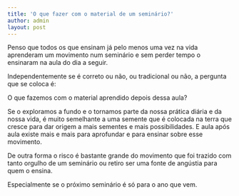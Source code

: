 ```yaml
---
title: 'O que fazer com o material de um seminário?'
author: admin
layout: post
---
```

Penso que todos os que ensinam já pelo menos uma vez na vida aprenderam um movimento num seminário e sem perder tempo o ensinaram na aula do dia a seguir.

Independentemente se é correto ou não, ou tradicional ou não, a pergunta que se coloca é:

O que fazemos com o material aprendido depois dessa aula?

Se o exploramos a fundo e o tornamos parte da nossa prática diária e da nossa vida, é muito semelhante a uma semente que é colocada na terra que cresce para dar origem a mais sementes e mais possibilidades. E aula após aula existe mais e mais para aprofundar e para ensinar sobre esse movimento.

De outra forma o risco é bastante grande do movimento que foi trazido com tanto orgulho de um seminário ou retiro ser uma fonte de angústia para quem o ensina.

Especialmente se o próximo seminário é só para o ano que vem.
